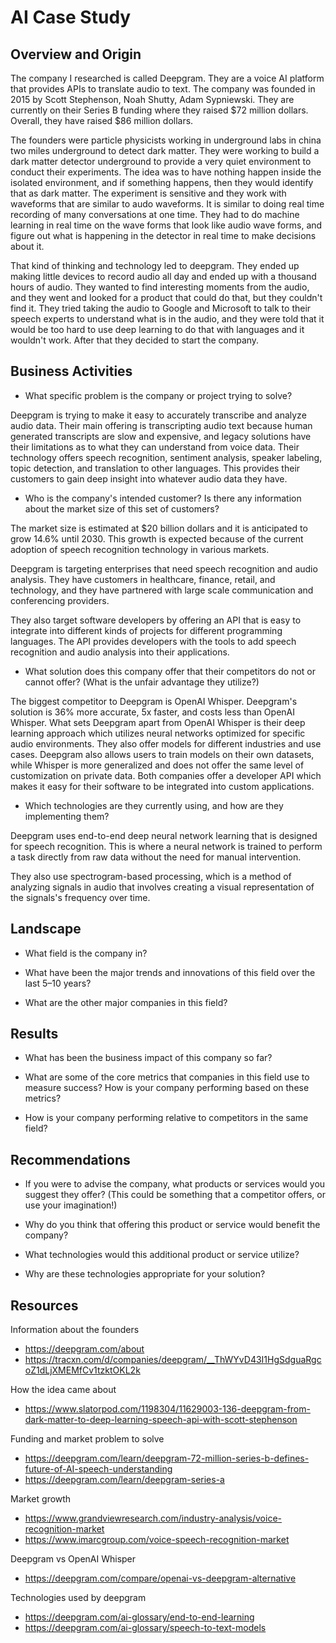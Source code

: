 # AI Case Study

## Overview and Origin

The company I researched is called Deepgram. They are a voice AI platform that provides APIs to translate audio to text. The company was founded in 2015 by Scott Stephenson, Noah Shutty, Adam Sypniewski. They are currently on their Series B funding where they raised $72 million dollars. Overall, they have raised $86 million dollars.

The founders were particle physicists working in underground labs in china two miles underground to detect dark matter. They were working to build a dark matter detector underground to provide a very quiet environment to conduct their experiments. The idea was to have nothing happen inside the isolated environment, and if something happens, then they would identify that as dark matter. The experiment is sensitive and they work with waveforms that are similar to audo waveforms. It is similar to doing real time recording of many conversations at one time. They had to do machine learning in real time on the wave forms that look like audio wave forms, and figure out what is happening in the detector in real time to make decisions about it.

That kind of thinking and technology led to deepgram. They ended up making little devices to record audio all day and ended up with a thousand hours of audio. They wanted to find interesting moments from the audio, and they went and looked for a product that could do that, but they couldn't find it. They tried taking the audio to Google and Microsoft to talk to their speech experts to understand what is in the audio, and they were told that it would be too hard to use deep learning to do that with languages and it wouldn't work. After that they decided to start the company.

## Business Activities

* What specific problem is the company or project trying to solve?

Deepgram is trying to make it easy to accurately transcribe and analyze audio data. Their main offering  is transcripting audio text because human generated transcripts are slow and expensive, and legacy solutions have their limitations as to what they can understand from voice data. Their technology offers speech recognition, sentiment analysis, speaker labeling, topic detection, and translation to other languages. This provides their customers to gain deep insight into whatever audio data they have.

* Who is the company's intended customer? Is there any information about the market size of this set of customers?

The market size is estimated at $20 billion dollars and it is anticipated to grow 14.6% until 2030. This growth is expected because of the current adoption of speech recognition technology in various markets.

Deepgram is targeting enterprises that need speech recognition and audio analysis. They have customers in healthcare, finance, retail, and technology, and they have partnered with large scale communication and conferencing providers.

They also target software developers by offering an API that is easy to integrate into different kinds of projects for different programming languages. The API provides developers with the tools to add speech recognition and audio analysis into their applications.

* What solution does this company offer that their competitors do not or cannot offer? (What is the unfair advantage they utilize?)

The biggest competitor to Deepgram is OpenAI Whisper. Deepgram's solution is 36% more accurate, 5x faster, and costs less than OpenAI Whisper. What sets Deepgram apart from OpenAI Whisper is their deep learning approach which utilizes neural networks optimized for specific audio environments. They also offer models for different industries and use cases. Deepgram also allows users to train models on their own datasets, while Whisper is more generalized and does not offer the same level of customization on private data. Both companies offer a developer API which makes it easy for their software to be integrated into custom applications.

* Which technologies are they currently using, and how are they implementing them?

Deepgram uses end-to-end deep neural network learning that is designed for speech recognition. This is where a neural network is trained to perform a task directly from raw data without the need for manual intervention.

They also use spectrogram-based processing, which is a method of analyzing signals in audio that involves creating a visual representation of the signals's frequency over time.

## Landscape

* What field is the company in?

* What have been the major trends and innovations of this field over the last 5&ndash;10 years?

* What are the other major companies in this field?

## Results

* What has been the business impact of this company so far?

* What are some of the core metrics that companies in this field use to measure success? How is your company performing based on these metrics?

* How is your company performing relative to competitors in the same field?

## Recommendations

* If you were to advise the company, what products or services would you suggest they offer? (This could be something that a competitor offers, or use your imagination!)

* Why do you think that offering this product or service would benefit the company?

* What technologies would this additional product or service utilize?

* Why are these technologies appropriate for your solution?

## Resources

Information about the founders
* https://deepgram.com/about
* https://tracxn.com/d/companies/deepgram/__ThWYvD43I1HgSdguaRgcoZ1dLjXMEMfCv1tzktOKL2k

How the idea came about
* https://www.slatorpod.com/1198304/11629003-136-deepgram-from-dark-matter-to-deep-learning-speech-api-with-scott-stephenson

Funding and market problem to solve
* https://deepgram.com/learn/deepgram-72-million-series-b-defines-future-of-AI-speech-understanding
* https://deepgram.com/learn/deepgram-series-a

Market growth
* https://www.grandviewresearch.com/industry-analysis/voice-recognition-market
* https://www.imarcgroup.com/voice-speech-recognition-market

Deepgram vs OpenAI Whisper
* https://deepgram.com/compare/openai-vs-deepgram-alternative

Technologies used by deepgram
* https://deepgram.com/ai-glossary/end-to-end-learning
* https://deepgram.com/ai-glossary/speech-to-text-models